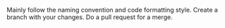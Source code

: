 Mainly follow the naming convention and code formatting style.
Create a branch with your changes. Do a pull request for a merge.
